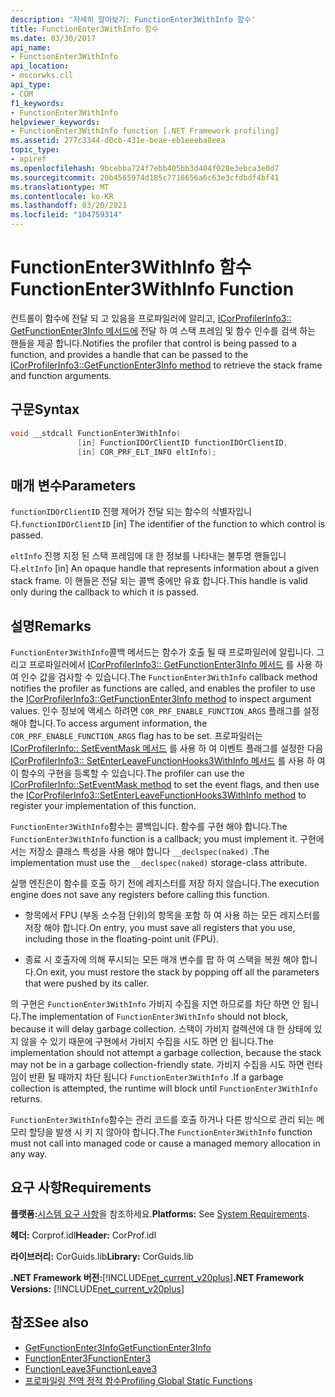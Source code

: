```yaml
---
description: '자세히 알아보기: FunctionEnter3WithInfo 함수'
title: FunctionEnter3WithInfo 함수
ms.date: 03/30/2017
api_name:
- FunctionEnter3WithInfo
api_location:
- mscorwks.cll
api_type:
- COM
f1_keywords:
- FunctionEnter3WithInfo
helpviewer_keywords:
- FunctionEnter3WithInfo function [.NET Framework profiling]
ms.assetid: 277c3344-d0cb-431e-beae-eb1eeeba8eea
topic_type:
- apiref
ms.openlocfilehash: 9bcebba724f7ebb405bb3d404f028e3ebca3e0d7
ms.sourcegitcommit: 20b4565974d185c7716656a6c63e3cfdbdf4bf41
ms.translationtype: MT
ms.contentlocale: ko-KR
ms.lasthandoff: 03/20/2021
ms.locfileid: "104759314"
---
```

# <a name="functionenter3withinfo-function"></a><span data-ttu-id="1fc03-103">FunctionEnter3WithInfo 함수</span><span class="sxs-lookup"><span data-stu-id="1fc03-103">FunctionEnter3WithInfo Function</span></span>

<span data-ttu-id="1fc03-104">컨트롤이 함수에 전달 되 고 있음을 프로파일러에 알리고, [ICorProfilerInfo3:: GetFunctionEnter3Info 메서드에](icorprofilerinfo3-getfunctionenter3info-method.md) 전달 하 여 스택 프레임 및 함수 인수를 검색 하는 핸들을 제공 합니다.</span><span class="sxs-lookup"><span data-stu-id="1fc03-104">Notifies the profiler that control is being passed to a function, and provides a handle that can be passed to the [ICorProfilerInfo3::GetFunctionEnter3Info method](icorprofilerinfo3-getfunctionenter3info-method.md) to retrieve the stack frame and function arguments.</span></span>  
  
## <a name="syntax"></a><span data-ttu-id="1fc03-105">구문</span><span class="sxs-lookup"><span data-stu-id="1fc03-105">Syntax</span></span>  
  
```cpp  
void __stdcall FunctionEnter3WithInfo(  
               [in] FunctionIDOrClientID functionIDOrClientID,  
               [in] COR_PRF_ELT_INFO eltInfo);  
```  
  
## <a name="parameters"></a><span data-ttu-id="1fc03-106">매개 변수</span><span class="sxs-lookup"><span data-stu-id="1fc03-106">Parameters</span></span>

<span data-ttu-id="1fc03-107">`functionIDOrClientID` 진행 제어가 전달 되는 함수의 식별자입니다.</span><span class="sxs-lookup"><span data-stu-id="1fc03-107">`functionIDOrClientID` [in] The identifier of the function to which control is passed.</span></span>

<span data-ttu-id="1fc03-108">`eltInfo` 진행 지정 된 스택 프레임에 대 한 정보를 나타내는 불투명 핸들입니다.</span><span class="sxs-lookup"><span data-stu-id="1fc03-108">`eltInfo` [in] An opaque handle that represents information about a given stack frame.</span></span> <span data-ttu-id="1fc03-109">이 핸들은 전달 되는 콜백 중에만 유효 합니다.</span><span class="sxs-lookup"><span data-stu-id="1fc03-109">This handle is valid only during the callback to which it is passed.</span></span>

## <a name="remarks"></a><span data-ttu-id="1fc03-110">설명</span><span class="sxs-lookup"><span data-stu-id="1fc03-110">Remarks</span></span>  

 <span data-ttu-id="1fc03-111">`FunctionEnter3WithInfo`콜백 메서드는 함수가 호출 될 때 프로파일러에 알립니다. 그리고 프로파일러에서 [ICorProfilerInfo3:: GetFunctionEnter3Info 메서드](icorprofilerinfo3-getfunctionenter3info-method.md) 를 사용 하 여 인수 값을 검사할 수 있습니다.</span><span class="sxs-lookup"><span data-stu-id="1fc03-111">The `FunctionEnter3WithInfo` callback method notifies the profiler as functions are called, and enables the profiler to use the [ICorProfilerInfo3::GetFunctionEnter3Info method](icorprofilerinfo3-getfunctionenter3info-method.md) to inspect argument values.</span></span> <span data-ttu-id="1fc03-112">인수 정보에 액세스 하려면 `COR_PRF_ENABLE_FUNCTION_ARGS` 플래그를 설정 해야 합니다.</span><span class="sxs-lookup"><span data-stu-id="1fc03-112">To access argument information, the `COR_PRF_ENABLE_FUNCTION_ARGS` flag has to be set.</span></span> <span data-ttu-id="1fc03-113">프로파일러는 [ICorProfilerInfo:: SetEventMask 메서드](icorprofilerinfo-seteventmask-method.md) 를 사용 하 여 이벤트 플래그를 설정한 다음 [ICorProfilerInfo3:: SetEnterLeaveFunctionHooks3WithInfo 메서드](icorprofilerinfo3-setenterleavefunctionhooks3withinfo-method.md) 를 사용 하 여이 함수의 구현을 등록할 수 있습니다.</span><span class="sxs-lookup"><span data-stu-id="1fc03-113">The profiler can use the [ICorProfilerInfo::SetEventMask method](icorprofilerinfo-seteventmask-method.md) to set the event flags, and then use the [ICorProfilerInfo3::SetEnterLeaveFunctionHooks3WithInfo method](icorprofilerinfo3-setenterleavefunctionhooks3withinfo-method.md) to register your implementation of this function.</span></span>  
  
 <span data-ttu-id="1fc03-114">`FunctionEnter3WithInfo`함수는 콜백입니다. 함수를 구현 해야 합니다.</span><span class="sxs-lookup"><span data-stu-id="1fc03-114">The `FunctionEnter3WithInfo` function is a callback; you must implement it.</span></span> <span data-ttu-id="1fc03-115">구현에서는 저장소 클래스 특성을 사용 해야 합니다 `__declspec(naked)` .</span><span class="sxs-lookup"><span data-stu-id="1fc03-115">The implementation must use the `__declspec(naked)` storage-class attribute.</span></span>  
  
 <span data-ttu-id="1fc03-116">실행 엔진은이 함수를 호출 하기 전에 레지스터를 저장 하지 않습니다.</span><span class="sxs-lookup"><span data-stu-id="1fc03-116">The execution engine does not save any registers before calling this function.</span></span>  
  
- <span data-ttu-id="1fc03-117">항목에서 FPU (부동 소수점 단위)의 항목을 포함 하 여 사용 하는 모든 레지스터를 저장 해야 합니다.</span><span class="sxs-lookup"><span data-stu-id="1fc03-117">On entry, you must save all registers that you use, including those in the floating-point unit (FPU).</span></span>  
  
- <span data-ttu-id="1fc03-118">종료 시 호출자에 의해 푸시되는 모든 매개 변수를 팝 하 여 스택을 복원 해야 합니다.</span><span class="sxs-lookup"><span data-stu-id="1fc03-118">On exit, you must restore the stack by popping off all the parameters that were pushed by its caller.</span></span>  
  
 <span data-ttu-id="1fc03-119">의 구현은 `FunctionEnter3WithInfo` 가비지 수집을 지연 하므로를 차단 하면 안 됩니다.</span><span class="sxs-lookup"><span data-stu-id="1fc03-119">The implementation of `FunctionEnter3WithInfo` should not block, because it will delay garbage collection.</span></span> <span data-ttu-id="1fc03-120">스택이 가비지 컬렉션에 대 한 상태에 있지 않을 수 있기 때문에 구현에서 가비지 수집을 시도 하면 안 됩니다.</span><span class="sxs-lookup"><span data-stu-id="1fc03-120">The implementation should not attempt a garbage collection, because the stack may not be in a garbage collection-friendly state.</span></span> <span data-ttu-id="1fc03-121">가비지 수집을 시도 하면 런타임이 반환 될 때까지 차단 됩니다 `FunctionEnter3WithInfo` .</span><span class="sxs-lookup"><span data-stu-id="1fc03-121">If a garbage collection is attempted, the runtime will block until `FunctionEnter3WithInfo` returns.</span></span>  
  
 <span data-ttu-id="1fc03-122">`FunctionEnter3WithInfo`함수는 관리 코드를 호출 하거나 다른 방식으로 관리 되는 메모리 할당을 발생 시 키 지 않아야 합니다.</span><span class="sxs-lookup"><span data-stu-id="1fc03-122">The `FunctionEnter3WithInfo` function must not call into managed code or cause a managed memory allocation in any way.</span></span>  
  
## <a name="requirements"></a><span data-ttu-id="1fc03-123">요구 사항</span><span class="sxs-lookup"><span data-stu-id="1fc03-123">Requirements</span></span>  

 <span data-ttu-id="1fc03-124">**플랫폼:**[시스템 요구 사항](../../get-started/system-requirements.md)을 참조하세요.</span><span class="sxs-lookup"><span data-stu-id="1fc03-124">**Platforms:** See [System Requirements](../../get-started/system-requirements.md).</span></span>  
  
 <span data-ttu-id="1fc03-125">**헤더:** Corprof.idl</span><span class="sxs-lookup"><span data-stu-id="1fc03-125">**Header:** CorProf.idl</span></span>  
  
 <span data-ttu-id="1fc03-126">**라이브러리:** CorGuids.lib</span><span class="sxs-lookup"><span data-stu-id="1fc03-126">**Library:** CorGuids.lib</span></span>  
  
 <span data-ttu-id="1fc03-127">**.NET Framework 버전:**[!INCLUDE[net_current_v20plus](../../../../includes/net-current-v20plus-md.md)]</span><span class="sxs-lookup"><span data-stu-id="1fc03-127">**.NET Framework Versions:** [!INCLUDE[net_current_v20plus](../../../../includes/net-current-v20plus-md.md)]</span></span>  
  
## <a name="see-also"></a><span data-ttu-id="1fc03-128">참조</span><span class="sxs-lookup"><span data-stu-id="1fc03-128">See also</span></span>

- [<span data-ttu-id="1fc03-129">GetFunctionEnter3Info</span><span class="sxs-lookup"><span data-stu-id="1fc03-129">GetFunctionEnter3Info</span></span>](icorprofilerinfo3-getfunctionenter3info-method.md)
- [<span data-ttu-id="1fc03-130">FunctionEnter3</span><span class="sxs-lookup"><span data-stu-id="1fc03-130">FunctionEnter3</span></span>](functionenter3-function.md)
- [<span data-ttu-id="1fc03-131">FunctionLeave3</span><span class="sxs-lookup"><span data-stu-id="1fc03-131">FunctionLeave3</span></span>](functionleave3-function.md)
- [<span data-ttu-id="1fc03-132">프로파일링 전역 정적 함수</span><span class="sxs-lookup"><span data-stu-id="1fc03-132">Profiling Global Static Functions</span></span>](profiling-global-static-functions.md)
